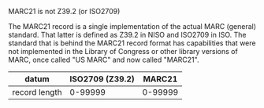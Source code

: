 MARC21 is not Z39.2 (or ISO2709)

The MARC21 record is a single implementation of the actual MARC (general) standard. That latter is defined as Z39.2 in NISO and ISO2709 in ISO. The standard that is behind the MARC21 record format has capabilities that were not implemented in the Library of Congress or other library versions of MARC, once called "US MARC" and now called "MARC21". 

| datum | ISO2709 (Z39.2) | MARC21 |
| ----- | --------------- | ------ |
| record length | 0-99999 | 0-99999 |
